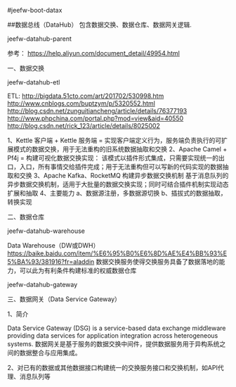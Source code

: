 
#jeefw-boot-datax

##数据总线（DataHub）
包含数据交换、数据仓库、数据网关逻辑.

jeefw-datahub-parent

 参考：
https://help.aliyun.com/document_detail/49954.html

一、数据交换

jeefw-datahub-etl

ETL: 
http://bigdata.51cto.com/art/201702/530998.htm
http://www.cnblogs.com/buptzym/p/5320552.html
http://blog.csdn.net/zunguitiancheng/article/details/76377193
http://www.phpchina.com/portal.php?mod=view&aid=40550
http://blog.csdn.net/rick_123/article/details/8025002

1、Kettle 客户端  + Kettle 服务端 = 实现客户端定义行为，服务端负责执行的可扩展模式的数据交换，用于无法重构的旧系统数据抽取和交换 
2、Apache Camel + Pf4j = 构建可视化数据交换实现：
      该模式以插件形式集成，只需要实现统一的出口，入口，所有事情交给插件完成；用于无法重构但可以写新的代码实现的数据抽取和交换
3、Apache Kafka、RocketMQ 构建异步数据交换机制
      基于消息队列的异步数据交换机制，适用于大批量的数据交换实现；同时可结合插件机制实现动态扩展和抽取
4、主要能力
  a、数据源注册，多数据源切换
  b、插拔式的数据抽取，转换实现 
  
二、数据仓库

jeefw-datahub-warehouse

Data Warehouse（DW或DWH）
https://baike.baidu.com/item/%E6%95%B0%E6%8D%AE%E4%BB%93%E5%BA%93/381916?fr=aladdin
数据交换服务使得交换服务具备了数据落地的能力，可以此为有利条件构建标准的权威数据仓库


jeefw-datahub-gateway


三、数据网关（Data Service Gateway）

1、简介
  
  Data Service Gateway (DSG) is a service-based data exchange middleware providing data services for application integration across heterogeneous systems.
     数据网关是基于服务的数据交换中间件，提供数据服务用于异构系统之间的数据整合与应用集成。

2、对已有的数据或其他数据接口构建统一的交换服务接口和交换机制，如API代理、消息队列等
